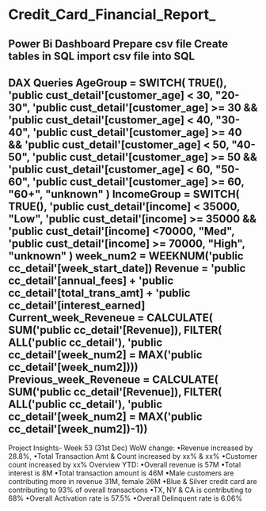 # Credit_Card_Financial_Report_
Power Bi Dashboard
Prepare csv file
Create tables in SQL
import csv file into SQL
------------------------------------------------------------------------------------------------------------------------------------------------------------------------------------------------
DAX Queries
AgeGroup = SWITCH(
TRUE(),
'public cust_detail'[customer_age] < 30, "20-30",
'public cust_detail'[customer_age] >= 30 && 'public cust_detail'[customer_age] < 40, "30-40",
'public cust_detail'[customer_age] >= 40 && 'public cust_detail'[customer_age] < 50, "40-50",
'public cust_detail'[customer_age] >= 50 && 'public cust_detail'[customer_age] < 60, "50-60",
'public cust_detail'[customer_age] >= 60, "60+",
"unknown"
)
IncomeGroup = SWITCH(
TRUE(),
'public cust_detail'[income] < 35000, "Low",
'public cust_detail'[income] >= 35000 && 'public cust_detail'[income] <70000, "Med",
'public cust_detail'[income] >= 70000, "High",
"unknown"
)
week_num2 = WEEKNUM('public cc_detail'[week_start_date])
Revenue = 'public cc_detail'[annual_fees] + 'public cc_detail'[total_trans_amt] + 'public cc_detail'[interest_earned]
Current_week_Reveneue = CALCULATE(
SUM('public cc_detail'[Revenue]),
FILTER(
ALL('public cc_detail'),
'public cc_detail'[week_num2] = MAX('public cc_detail'[week_num2])))
Previous_week_Reveneue = CALCULATE(
SUM('public cc_detail'[Revenue]),
FILTER(
ALL('public cc_detail'),
'public cc_detail'[week_num2] = MAX('public cc_detail'[week_num2])-1))
----------------------------------------------------------------------------------------------------------------------------------------------------------------------------------------------
Project Insights- Week 53 (31st Dec)
WoW change:
   •Revenue increased by 28.8%,
   •Total Transaction Amt & Count increased by xx% & xx%
   •Customer count increased by xx%
Overview YTD:
   •Overall revenue is 57M
   •Total interest is 8M
   •Total transaction amount is 46M
   •Male customers are contributing more in revenue 31M, female 26M
   •Blue & Silver credit card are contributing to 93% of overall transactions
   •TX, NY & CA is contributing to 68%
   •Overall Activation rate is 57.5%
   •Overall Delinquent rate is 6.06%

